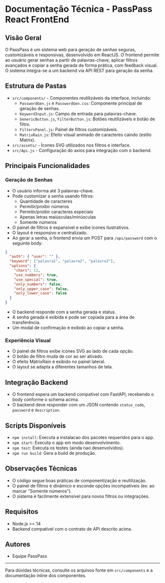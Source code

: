 # Documentação Técnica - PassPass React FrontEnd

## Visão Geral

O PassPass é um sistema web para geração de senhas seguras, customizáveis e responsivas, desenvolvido em ReactJS. O frontend permite ao usuário gerar senhas a partir de palavras-chave, aplicar filtros avançados e copiar a senha gerada de forma prática, com feedback visual. O sistema integra-se a um backend via API REST para geração da senha.

## Estrutura de Pastas

- `src/components/` - Componentes reutilizáveis da interface, incluindo:
  - `PasswordGen.js` e `PasswordGen.css`: Componente principal de geração de senhas.
  - `KeywordInput.js`: Campo de entrada para palavras-chave.
  - `GenericButton.js`, `FilterButton.js`: Botões reutilizáveis e botão de filtro.
  - `FiltersPanel.js`: Painel de filtros customizáveis.
  - `MatrixRain.js`: Efeito visual animado de caracteres caindo (estilo Matrix).
- `src/assets/` - Ícones SVG utilizados nos filtros e interface.
- `src/Api.js` - Configuração do axios para integração com o backend.

## Principais Funcionalidades

### Geração de Senhas
- O usuário informa até 3 palavras-chave.
- Pode customizar a senha usando filtros:
  - Quantidade de caracteres
  - Permitir/proibir números
  - Permitir/proibir caracteres especiais
  - Apenas letras maiúsculas/minúsculas
  - Somente números
- O painel de filtros é expansível e exibe ícones ilustrativos.
- O layout é responsivo e centralizado.
- Ao gerar a senha, o frontend envia um POST para `/api/password` com o seguinte body:

```json
{
  "auth": { "user": "" },
  "keyword": ["palavra1", "palavra2", "palavra3"],
  "options": {
    "chars": 12,
    "use_numbers": true,
    "use_special": true,
    "only_numbers": false,
    "only_upper_case": false,
    "only_lower_case": false
  }
}
```

- O backend responde com a senha gerada e status.
- A senha gerada é exibida e pode ser copiada para a área de transferência.
- Um modal de confirmação é exibido ao copiar a senha.

### Experiência Visual
- O painel de filtros exibe ícones SVG ao lado de cada opção.
- O botão de filtro muda de cor ao ser ativado.
- O efeito MatrixRain é exibido no painel lateral.
- O layout se adapta a diferentes tamanhos de tela.

## Integração Backend
- O frontend espera um backend compatível com FastAPI, recebendo o body conforme o schema acima.
- O backend deve responder com um JSON contendo `status_code`, `password` e `description`.

## Scripts Disponíveis
- `npm install`: Executa a instalacao dos pacotes requeridos para o app.
- `npm start`: Executa o app em modo desenvolvimento.
- `npm test`: Executa os testes (ainda nao desenvolvidos).
- `npm run build`: Gera a build de produção.

## Observações Técnicas
- O código segue boas práticas de componentização e reutilização.
- O painel de filtros é dinâmico e esconde opções incompatíveis (ex: ao marcar "Somente números").
- O sistema é facilmente extensível para novos filtros ou integrações.

## Requisitos
- Node.js >= 14
- Backend compatível com o contrato de API descrito acima.

## Autores
- Equipe PassPass

---

Para dúvidas técnicas, consulte os arquivos fonte em `src/components` e a documentação inline dos componentes.
